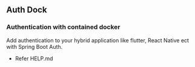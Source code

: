 
## Auth Dock

### Authentication with contained docker

Add authentication to your hybrid application like flutter, React Native ect with Spring Boot Auth.

- Refer HELP.md